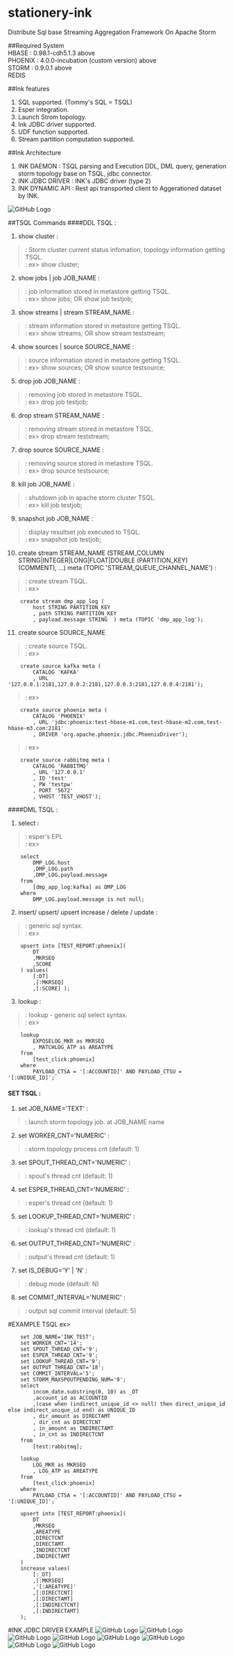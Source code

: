 # stationery-ink
Distribute Sql base Streaming Aggregation Framework On Apache Storm

##Required System    
HBASE : 0.98.1-cdh5.1.3 above    
PHOENIX : 4.0.0-incubation (custom version) above    
STORM : 0.9.0.1 above    
REDIS    

##Ink features
1. SQL supported. (Tommy's SQL = TSQL)    
2. Esper integration.    
3. Launch Strom topology.    
4. Ink JDBC driver supported.    
5. UDF function supported.  
6. Stream partition computation supported.  

##Ink Architecture
1. INK DAEMON : TSQL parsing and Execution DDL, DML query, generation storm topology base on TSQL, jdbc connector.  
2. INK JDBC DRIVER : INK's JDBC driver (type 2)  
3. INK DYNAMIC API : Rest api transported client to Aggerationed dataset by INK.  

![GitHub Logo](/ink.png)

##TSQL Commands
####DDL TSQL : 

1. show cluster :   
> : Storm cluster current status infomation, topology information getting TSQL.  
> : ex> show cluster;  

2. show jobs | job JOB_NAME :  
> : job information stored in metastore getting TSQL.  
> : ex> show jobs; OR show job testjob;  

3. show streams | stream STREAM_NAME :   
> : stream information stored in metastore getting TSQL.  
> : ex> show streams; OR show stream teststream;  

4. show sources | source SOURCE_NAME :  
> : source information stored in metastore getting TSQL.  
> : ex> show sources; OR show source testsource;  

5. drop job JOB_NAME :  
> : removing job stored in metastore TSQL.  
> : ex> drop job testjob;  

6. drop stream STREAM_NAME :  
> : removing stream stored in metastore TSQL.  
> : ex> drop stream teststream;  

7. drop source SOURCE_NAME :  
> : removing source stored in metastore TSQL.  
> : ex> drop source testsource;  

8. kill job JOB_NAME :  
> : shutdown job in apache storm cluster TSQL.  
> : ex> kill job testjob;  
 
9. snapshot job JOB_NAME :  
> : display resultset job executed to TSQL.  
> : ex> snapshot job testjob;  

10. create stream STREAM_NAME (STREAM_COLUMN STRING|INTEGER|LONG|FLOAT|DOUBLE (PARTITION_KEY) (COMMENT), ...)  meta (TOPIC 'STREAM_QUEUE_CHANNEL_NAME') :  
> : create stream TSQL.  
> : ex> 

		create stream dmp_app_log ( 
			host STRING PARTITION_KEY 
			, path STRING PARTITION_KEY 
			, payload.message STRING  ) meta (TOPIC 'dmp_app_log');  

11. create source SOURCE_NAME 
> : create source TSQL.  
> : ex> 

		create source kafka meta (
			CATALOG 'KAFKA'
			, URL '127.0.0.1:2181,127.0.0.2:2181,127.0.0.3:2181,127.0.0.4:2181');
			
> : ex> 

		create source phoenix meta (
			CATALOG 'PHOENIX'
			, URL 'jdbc:phoenix:test-hbase-m1.com,test-hbase-m2.com,test-hbase-m3.com:2181'
			, DRIVER 'org.apache.phoenix.jdbc.PhoenixDriver');
			
> : ex> 

		create source rabbitmq meta (
			CATALOG 'RABBITMQ'
			, URL '127.0.0.1'
			, ID 'test'
			, PW 'testpw'
			, PORT '5672'
			, VHOST 'TEST_VHOST'); 
			

####DML TSQL :  

1. select  :  
> : esper's EPL  
> : ex>  

		select 
			DMP_LOG.host
			,DMP_LOG.path
			,DMP_LOG.payload.message
		from 
 			[dmp_app_log:kafka] as DMP_LOG 
		where 
			DMP_LOG.payload.message is not null;


2. insert/ upsert/ upsert increase / delete / update :  
> : generic sql syntax.  
> : ex>  

		upsert into [TEST_REPORT:phoenix](
			DT
			,MKRSEQ
			,SCORE
		) values( 
			[:DT]
			,[:MKRSEQ] 
			,[:SCORE] );  

3. lookup :  
> : lookup - generic sql select syntax.  
> : ex>  

		lookup 
			EXPOSELOG_MKR as MKRSEQ
			, MATCHLOG_ATP as AREATYPE
		from 
			[test_click:phoenix]
		where
			PAYLOAD_CTSA = '[:ACCOUNTID]' AND PAYLOAD_CTSU = '[:UNIQUE_ID]';  


#### SET TSQL :  

1. set JOB_NAME='TEXT' :  
> : launch storm topology job. at JOB_NAME name   

2. set WORKER_CNT='NUMERIC' :  
> : storm topology process cnt (default: 1) 

3. set SPOUT_THREAD_CNT='NUMERIC' :  
> : spout's thread cnt  (default: 1) 

4. set ESPER_THREAD_CNT='NUMERIC' :  
> : esper's thread cnt  (default: 1) 

5. set LOOKUP_THREAD_CNT='NUMERIC' :  
> : lookup's thread cnt  (default: 1)

6. set OUTPUT_THREAD_CNT='NUMERIC' :  
> : output's thread cnt  (default: 1)

7. set IS_DEBUG='Y' | 'N' :  
> : debug mode   (default: N)

8. set COMMIT_INTERVAL='NUMERIC' :  
> : output sql commit interval (default: 5)  


#EXAMPLE TSQL
ex> 


		set JOB_NAME='INK_TEST';
		set WORKER_CNT='14';
		set SPOUT_THREAD_CNT='9';
		set ESPER_THREAD_CNT='9';
		set LOOKUP_THREAD_CNT='9';
		set OUTPUT_THREAD_CNT='18';
		set COMMIT_INTERVAL='5';
		set STORM_MAXSPOUTPENDING_NUM='9';
		select 
			incom_date.substring(0, 10) as _DT
			,account_id as ACCOUNTID
			,(case when (indirect_unique_id <> null) then direct_unique_id else indirect_unique_id end) as UNIQUE_ID
			, dir_amount as DIRECTAMT
			, dir_cnt as DIRECTCNT
			, in_amount as INDIRECTAMT
			, in_cnt as INDIRECTCNT
		from 
			[test:rabbitmq];
			
		lookup 
			LOG_MKR as MKRSEQ
			, LOG_ATP as AREATYPE
		from 
			[test_click:phoenix]
		where
			PAYLOAD_CTSA = '[:ACCOUNTID]' AND PAYLOAD_CTSU = '[:UNIQUE_ID]';
		
		upsert into [TEST_REPORT:phoenix](
			DT
			,MKRSEQ
			,AREATYPE
			,DIRECTCNT
			,DIRECTAMT
			,INDIRECTCNT
			,INDIRECTAMT
		) 
		increase values( 
			[:_DT]
			,[:MKRSEQ] 
			,'[:AREATYPE]'
			,[:DIRECTCNT] 
			,[:DIRECTAMT] 
			,[:INDIRECTCNT] 
			,[:INDIRECTAMT] 
		);

#INK JDBC DRIVER EXAMPLE
![GitHub Logo](/screenshot3.png)
![GitHub Logo](/screenshot2.png)
![GitHub Logo](/screenshot8.png)
![GitHub Logo](/screenshot4.png)
![GitHub Logo](/screenshot5.png)
![GitHub Logo](/screenshot6.png)
![GitHub Logo](/screenshot7.png)
![GitHub Logo](/screenshot1.png)

